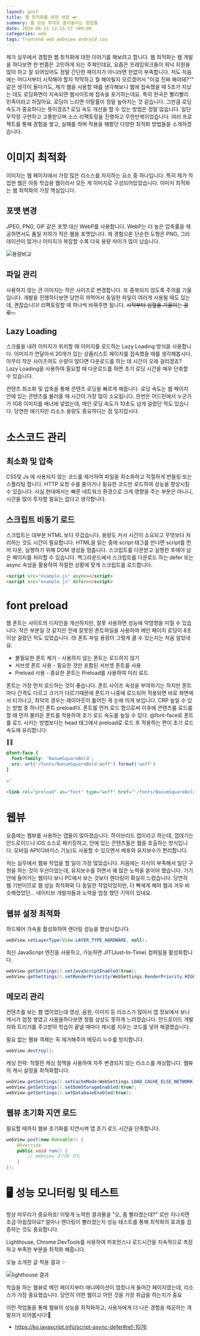 ```yaml
---
layout: post
title: 웹 최적화를 위한 여정 🛩️
summary: 웹 성능 최대로 끌어올리는 방법들
date: 2024-06-11 12:15:17 +09:00
categories: web
tags: frontend web webview android ios
---
```


제가 실무에서 경험한 웹 최적화에 대한 이야기를 해보려고 합니다. 웹 최적화는 웹 개발을 하다보면 한 번쯤은 고민하게 되는 주제인데요, 요즘은 프레임워크들이 워낙 지원을 많이 하고 잘 되어있어도 정말 간단한 페이지가 아니라면 한없이 부족합니다. 저도 처음에는 어디서부터 시작해야 할지 막막하고 뭘 해야될지 모르겠어서 "이걸 진짜 해야돼?"" 같은 생각이 들다가도, 제가 웹을 사용할 때를 생각해보니 웹에 접속했을 때 5초가 지났는 데도 로딩화면이 지속되면 웹사이트에 접속을 포기하는데요. 특히 한국은 빨리빨리 민족이라고 하잖아요. 로딩이 느리면 이탈률이 정말 높아지는 것 같습니다. 그만큼 로딩 속도가 중요하다는 뜻이겠죠? 로딩 속도 개선을 할 수 있는 방법은 정말 많습니다. 일단 무작정 구현하고 고통받으며 소스 리팩토링을 진행하고 무한반복이었습니다. 여러 프로젝트를 통해 경험을 쌓고, 실패를 하며 적용을 해봤던 다양한 최적화 방법들을 소개하겠습니다.


# 이미지 최적화
이미지는 웹 페이지에서 가장 많은 리소스를 차지하는 요소 중 하나입니다. 특히 제가 작업한 웹은 아동 학습용 웹이라서 모든 게 이미지로 구성되어있었습니다. 이미지 최적화는 웹 최적화의 가장 핵심입니다.

## 포맷 변경
JPEG, PNG, GIF 같은 포맷 대신 WebP를 사용합니다. WebP는 더 높은 압축률을 제공하면서도 품질 저하가 적은 웹용 포맷입니다. 제 경험으론 단순한 도형은 PNG, 그라데이션이 많거나 이미지가 복잡할 수록 더욱 용량 차이가 많이 났습니다.

![용량비교](/assets/images/2024-06-11/imagesize.png)

## 파일 관리
사용하지 않는 큰 이미지는 작은 사이즈로 변경합니다. 또 중복되지 않도록 주의를 기울입니다. 개발을 진행하다보면 당연히 까먹어서 동일한 파일이 여러개 사용될 때도 있는데, 괜찮습니다! 리팩토링할 때 하나씩 바꿔주면 됩니다. ~~시작부터 심혈을 기울이는 걸로...~~

## Lazy Loading
스크롤을 내려 이미지가 위치할 때 이미지를 로드하는 Lazy Loading 방식을 사용합니다. 이미지가 연달아서 20개가 있는 상품리스트 페이지를 접속했을 때를 생각해봅시다. 아무리 작은 사이즈여도 수량이 많다면 다운로드를 하는 데 시간이 오래 걸리겠죠? Lazy Loading을 사용하여 필요할 때 다운로드를 하면 초기 로딩 시간을 매우 단축할 수 있습니다.

컨텐츠 최소화 및 압축을 통해 콘텐츠 로딩을 빠르게 해줍니다. 로딩 속도는 웹 페이지 안에 있는 콘텐츠를 불러올 때 시간이 가장 많이 소요됩니다. 한번은 어드민에서 누군가가 1GB 이미지를 배너에 넣었는데, 메인 로딩 속도가 10초도 넘게 걸렸던 적도 있습니다. 당연한 얘기지만 리소스 용량도 중요하다는 점 잊지맙시다.

# 소스코드 관리

## 최소화 및 압축
CSS및 Js 에 사용되지 않는 코드를 제거하여 파일을 최소화하고 적절하게 번들링 또는 스플리팅 합니다. HTTP 요청 수를 줄이거나 필요한 코드만 로드하여 성능을 향상시킬 수 있습니다. 사실 현대에서는 빠른 네트워크 환경으로 크게 영향을 주는 부분은 아니니, 시간을 많이 투자할 필요는 없다고 생각합니다.

## 스크립트 비동기 로드
스크립트는 대부분 HTML 보다 무겁습니다. 용량도 커서 시간이 소요되고 무엇보다 처리하는 것도 시간이 필요합니다. HTML을 읽는 중에 script 태그를 만나면 script를 먼저 다운, 실행하기 위해 DOM 생성을 멈춥니다. 스크립트를 다운받고 실행한 후에야 남은 페이지를 처리할 수 있습니다. 백그라운드에서 스크립트를 다운로드 하는 <span class="h-yellow">defer 또는 async 속성</span>을 활용하여 적절한 상황에 맞게 스크립트를 로드합니다.

```html
<script src="example.js" async></script>
<script src="example.js" defer></script>
```

# font preload
웹 폰트는 사이트의 디자인을 개선하지만, 잘못 사용하면 성능에 악영향을 미칠 수 있습니다. 작은 부분일 것 같지만 전에 잘못된 폰트파일을 사용하여 메인 페이지 로딩이 8초이상 걸렸던 적도 있었습니다. 😓 폰트 파일 용량이 그렇게 클 수 있는지는 처음 알았네요.

- 불필요한 폰트 제거 - 사용하지 않는 폰트는 로드하지 않기
- 서브셋 폰트 사용 - 필요한 것만 포함된 서브셋 폰트를 사용
- Preload 사용 - 중요한 폰트는 Preload를 사용하여 미리 로드

폰트는 가장 먼저 로드하는 것이 좋습니다. 폰트 사이즈 속성을 부여하기는 하지만 폰트마다 간격도 다르고 크기가 다르기때문에 폰트가 나중에 로드되어 적용되면 바로 화면에서 티가나고, 최악의 경우는 레이아웃이 틀어진 게 눈에 띄게 보입니다. CRP 높일 수 있는 방법 중 하나인 폰트 preload다.
폰트를 먼저 로드 함으로써 이후에 콘텐츠를 로드를 할 때 먼저 불러온 폰트를 적용하여 초기 로드 속도를 높일 수 있다.
@font-face로 폰트를 로드 시키는 방법보다는 head 태그에서 preload로 로드 후 적용하는 편이 초기 로드 속도에 유리합니다.

🙅‍♀️
```CSS
@font-face {
  font-family: 'NanumSquareBold';
  src: url('/fonts/NanumSquareBold.woff') format('woff')
}
```
✅
```html
<link rel="preload" as="font" type="woff" href="'/fonts/NanumSquareBold.woff'">
```

# 웹뷰

요즘에는 웹뷰를 사용하는 앱들이 많아졌습니다. 하이브리드 앱이라고 하는데, 껍데기는 안드로이드나 iOS 소스로 패키징하고, 안에 있는 콘텐츠들은 웹을 호출하는 방식입니다. 모바일 API(디바이스 기능)도 사용할 수 있으면서 배포와 유지보수가 편리합니다.

저는 실무에서 웹뷰 작업을 할 일이 가장 많았습니다. 처음에는 지식이 부족해서 일단 구현을 하는 것이 우선이었는데, 유지보수를 하면서 꽤 많은 노력을 쏟아야 했습니다. 기기 안에 들어가는 웹이다 보니 PC에서 보는 것보다 렌더링이 확실히 느렸습니다. 당연히 웹 기반이므로 웹 성능 최적화와 다 동일한 작업이었지만, 더 빡세게 해야 웹과 겨우 비슷해졌었던... 네이티브 개발자들과 노력을 엄청 했던 기억이 있네요.

## 웹뷰 설정 최적화
하드웨어 가속을 활성화하여 렌더링 성능을 향상시킵니다.
```java
webView.setLayerType(View.LAYER_TYPE_HARDWARE, null);
```
최신 JavaScript 엔진을 사용하고, 가능하면 JIT(Just-In-Time) 컴파일을 활성화합니다.
```java
webView.getSettings().setJavaScriptEnabled(true);
webView.getSettings().setRenderPriority(WebSettings.RenderPriority.HIGH);
```

## 메모리 관리
컨텐츠를 보는 웹 앱이었는데 영상, 음원, 이미지 등 리소스가 많아서 앱 정보에서 보니 캐시가 엄청 쌓였고 사용을하다보면 정말 상상도 못하게 느려졌습니다. 안드로이드 개발자와 트리거를 주고받아 학습이 끝낼 때마다 캐시를 지우는 코드를 넣어 해결했습니다.

필요 없는 웹뷰 객체는 꼭 제거해주어 메모리 누수를 방지합니다.
```java
webView.destroy();
```
캐싱 전략: 적절한 캐싱 정책을 사용하여 자주 변경되지 않는 리소스를 캐싱합니다.
 웹뷰의 캐시 설정을 최적화합니다.
```java
webView.getSettings().setCacheMode(WebSettings.LOAD_CACHE_ELSE_NETWORK);
webView.getSettings().setDomStorageEnabled(true);
webView.getSettings().setDatabaseEnabled(true);
```

## 웹뷰 초기화 지연 로드
필요할 때까지 웹뷰 초기화를 지연시켜 앱 초기 로드 시간을 단축합니다.
```java
webView.post(new Runnable() {
    @Override
    public void run() {
        // WebView 초기화 코드
    }
});
```


# 🖥️ 성능 모니터링 및 테스트
항상 마무리가 중요하죠! 이렇게 노력한 결과물을 "오, 좀 빨라졌는데?" 로만 지나치면 조금 아쉽잖아요? 얼마나 렌더링이 빨라졌는지 성능 테스트를 통해 최적화의 효과를 검증하는 것도 중요합니다.

Lighthouse, Chrome DevTools를 사용하여 퍼포먼스나 로드시간을 지속적으로 측정하고 부족한 부분을 최적화 해줍니다.

오늘 소개한 글 적용 결과 ✨

![lighthouse 결과](/assets/images/2024-06-11/lighthouse.png)

학습을 하는 웹뷰로 메인 페이지부터 애니메이션이 엄청나게 들어간 페이지였는데, 리소스가 가장 중요했습니다. 당연히 어떤 웹이고 어떤 것을 가장 취급을 하는지가 중요

이런 작업들을 통해 웹뷰의 성능을 최적화하고, 사용자에게 더 나은 경험을 제공하는 개발자가 되어봅시다!💪




- <https://ko.javascript.info/script-async-defer#ref-1076>